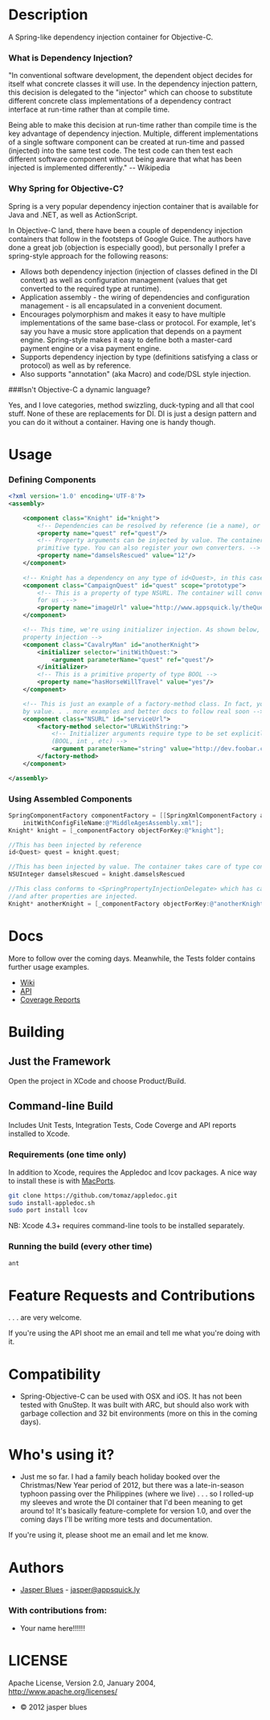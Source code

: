 # Description

A Spring-like dependency injection container for Objective-C.

### What is Dependency Injection? 

"In conventional software development, the dependent object decides for itself what concrete classes it will use. 
In the dependency injection pattern, this decision is delegated to the "injector" which can choose to substitute 
different concrete class implementations of a dependency contract interface at run-time rather than at compile time.

Being able to make this decision at run-time rather than compile time is the key advantage of dependency injection. 
Multiple, different implementations of a single software component can be created at run-time and passed (injected) 
into the same test code. The test code can then test each different software component without being aware that what 
has been injected is implemented differently." -- Wikipedia

### Why Spring for Objective-C?

Spring is a very popular dependency injection container that is available for Java and .NET, as well as ActionScript.  

In Objective-C land, there have been a couple of dependency injection containers that follow in the footsteps of 
Google Guice. The authors have done a great job (objection is especially good), but personally I prefer a 
spring-style approach for the following reasons:

* Allows both dependency injection (injection of classes defined in the DI context) as well as configuration 
 management (values that get converted to the required type at runtime).
* Application assembly - the wiring of dependencies and configuration management - is all encapsulated in a 
convenient document. 
* Encourages polymorphism and makes it easy to have multiple implementations of the same base-class or protocol. 
 For example, let's say you have a music store application that depends on a payment engine. Spring-style makes it
easy to define both a master-card payment engine or a visa payment engine.
* Supports dependency injection by type (definitions satisfying a class or protocol) as well as by reference. 
* Also supports "annotation" (aka Macro) and code/DSL style injection.

###Isn't Objective-C a dynamic language? 

Yes, and I love categories, method swizzling, duck-typing and all that cool stuff. None of these are replacements for 
DI. DI is just a design pattern and you can do it without a container. Having one is handy though. 


# Usage

### Defining Components


```xml
<?xml version='1.0' encoding='UTF-8'?>
<assembly>

    <component class="Knight" id="knight">
        <!-- Dependencies can be resolved by reference (ie a name), or by matching the required type or protocol -->
        <property name="quest" ref="quest"/>
        <!-- Property arguments can be injected by value. The container will look up the required class or 
        primitive type. You can also register your own converters. -->
        <property name="damselsRescued" value="12"/>
    </component>
    
    <!-- Knight has a dependency on any type of id<Quest>, in this case it's a [CampaignQuest class] -->
    <component class="CampaignQuest" id="quest" scope="prototype">
        <!-- This is a property of type NSURL. The container will convert the supplied string value and inject it
        for us .-->
        <property name="imageUrl" value="http://www.appsquick.ly/theQuest.jpg"/>
    </component>

    <!-- This time, we're using initializer injection. As shown below, you can also mix initializer injection with
    property injection -->
    <component class="CavalryMan" id="anotherKnight">
        <initializer selector="initWithQuest:">
            <argument parameterName="quest" ref="quest"/>
        </initializer>
        <!-- This is a primitive property of type BOOL -->
        <property name="hasHorseWillTravel" value="yes"/>
    </component>

    <!-- This is just an example of a factory-method class. In fact, you could inject an NSURL instance directly
    by value. . . more examples and better docs to follow real soon -->
    <component class="NSURL" id="serviceUrl">
        <factory-method selector="URLWithString:">
            <!-- Initializer arguments require type to be set explicitly, unless the type is a primitive 
            (BOOL, int , etc) -->
            <argument parameterName="string" value="http://dev.foobar.com/service/" required-type="NSString" />
        </factory-method>
    </component>

</assembly>
```

### Using Assembled Components 

```objective-c
SpringComponentFactory componentFactory = [[SpringXmlComponentFactory alloc] 
    initWithConfigFileName:@"MiddleAgesAssembly.xml"];
Knight* knight = [_componentFactory objectForKey:@"knight"];

//This has been injected by reference
id<Quest> quest = knight.quest; 

//This has been injected by value. The container takes care of type conversion. 
NSUInteger damselsRescued = knight.damselsRescued

//This class conforms to <SpringPropertyInjectionDelegate> which has callbacks that get triggered before 
//and after properties are injected.
Knight* anotherKnight = [_componentFactory objectForKey:@"anotherKnight"];


```

# Docs

More to follow over the coming days. Meanwhile, the Tests folder contains further usage examples.

* <a href="https://github.com/jasperblues/spring-objective-c/wiki">Wiki</a>
* <a href="http://jasperblues.github.com/spring-objective-c/api/index.html">API</a>
* <a href="http://jasperblues.github.com/spring-objective-c/coverage/index.html">Coverage Reports</a>

# Building 

## Just the Framework

Open the project in XCode and choose Product/Build. 

## Command-line Build

Includes Unit Tests, Integration Tests, Code Coverge and API reports installed to Xcode. 

### Requirements (one time only)

In addition to Xcode, requires the Appledoc and lcov packages. A nice way to install these is with <a href="http://www.macports.org/install.php">MacPorts</a>.

```sh
git clone https://github.com/tomaz/appledoc.git
sudo install-appledoc.sh
sudo port install lcov
```

NB: Xcode 4.3+ requires command-line tools to be installed separately. 

### Running the build (every other time)

```sh
ant 
```
# Feature Requests and Contributions

. . . are very welcome. 

If you're using the API shoot me an email and tell me what you're doing with it. 

# Compatibility 

* Spring-Objective-C can be used with OSX and iOS. It has not been tested with GnuStep. It was built with ARC, but
should also work with garbage collection and 32 bit environments (more on this in the coming days). 

# Who's using it? 

* Just me so far. I had a family beach holiday booked over the Christmas/New Year period of 2012, but there was a 
late-in-season typhoon passing over the Philippines (where we live) . . . so I rolled-up my sleeves and wrote the DI
container that I'd been meaning to get around to! It's basically feature-complete for version 1.0, and over the 
coming days I'll be writing more tests and documentation.
 
 If you're using it, please shoot me an email and let me know.
 
# Authors

* <a href="http://ph.linkedin.com/pub/jasper-blues/8/163/778">Jasper Blues</a> - <a href="mailto:jasper@appsquick.ly?Subject=spring-objective-c">jasper@appsquick.ly</a>
         
### With contributions from: 

* Your name here!!!!!!


# LICENSE

Apache License, Version 2.0, January 2004, http://www.apache.org/licenses/

* © 2012 jasper blues



